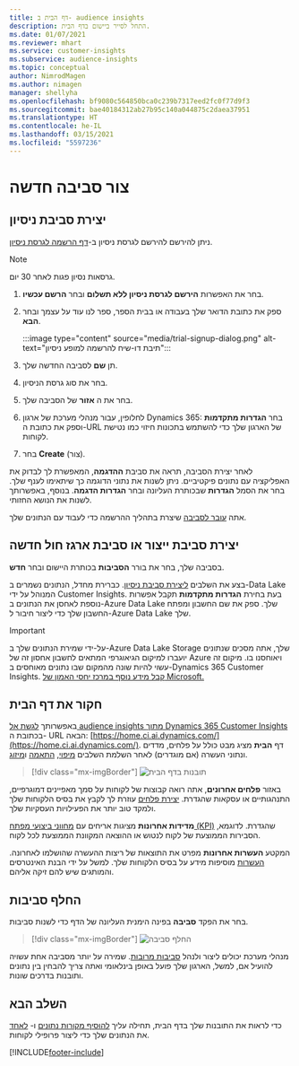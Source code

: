 ```yaml
---
title: דף הבית ב- audience insights
description: התחל לסייר ביישום בדף הבית.
ms.date: 01/07/2021
ms.reviewer: mhart
ms.service: customer-insights
ms.subservice: audience-insights
ms.topic: conceptual
author: NimrodMagen
ms.author: nimagen
manager: shellyha
ms.openlocfilehash: bf9080c564850bca0c239b7317eed2fc0f77d9f3
ms.sourcegitcommit: bae40184312ab27b95c140a044875c2daea37951
ms.translationtype: HT
ms.contentlocale: he-IL
ms.lasthandoff: 03/15/2021
ms.locfileid: "5597236"
---
```

# <a name="create-a-new-environment"></a>צור סביבה חדשה

## <a name="create-a-trial-environment"></a>יצירת סביבת ניסיון

ניתן להירשם להירשם לגרסת ניסיון ב-[דף הרשמה לגרסת ניסיון](https://dynamics.microsoft.com/get-started/free-trial/?appname=customerinsights). 

> [!NOTE]
> גרסאות נסיון פגות לאחר 30 יום.

1. בחר את האפשרות **הירשם לגרסת ניסיון ללא תשלום** ובחר **הרשם עכשיו**.

1. ספק את כתובת הדואר שלך בעבודה או בבית הספר, ספר לנו עוד על עצמך ובחר **הבא**.

   :::image type="content" source="media/trial-signup-dialog.png" alt-text="תיבת דו-שיח להרשמה למופע ניסיון":::

1. תן **שם** לסביבה החדשה שלך. 

1. בחר את סוג גרסת הניסיון.

1. בחר את ה **אזור** של הסביבה שלך.

1. לחלופין, עבור מנהלי מערכת של ארגון Dynamics 365: בחר **הגדרות מתקדמות** וספק את כתובת ה-URL של הארגון שלך כדי להשתמש בתכונות חיזוי כמו נטישת לקוחות.

1. בחר **Create** (צור). 

לאחר יצירת הסביבה, תראה את סביבת **ההדגמה**, המאפשרת לך לבדוק את האפליקציה עם נתונים פיקטיביים. ניתן לשנות את נתוני הדוגמה כך שיתאימו לענף שלך. בחר את הסמל **הגדרות** שבכותרת העליונה ובחר **הגדרות הדגמה**. בנוסף, באפשרותך לשנות את הנושא החזותי. 

אתה [עובר לסביבה](#switch-environments) שיצרת בתהליך ההרשמה כדי לעבוד עם הנתונים שלך.

## <a name="create-a-new-production-or-sandbox-environment"></a>יצירת סביבת ייצור או סביבת ארגז חול חדשה

בסביבה שלך, בחר את בורר **הסביבות** בכותרת היישום ובחר **חדש**.

בצע את השלבים [ליצירת סביבת ניסיון](#create-a-trial-environment). כברירת מחדל, הנתונים נשמרים ב-Data Lake המנוהל על ידי Customer Insights. בעת בחירת **הגדרות מתקדמות** תקבל אפשרות נוספת לאחסן את הנתונים ב-Azure Data Lake שלך. ספק את שם החשבון ומפתח החשבון שלך כדי ליצור חיבור ל-Azure Data Lake שלך. 

> [!IMPORTANT]
> על-ידי שמירת הנתונים שלך ב-Azure Data Lake Storage שלך, אתה מסכים שנתונים יועברו למיקום הגיאוגרפי המתאים לחשבון אחסון זה של Azure ויאוחסנו בו. מיקום זה עשוי להיות שונה מהמקום שבו נתונים מאוחסים ב-Dynamics 365 Customer Insights. [קבל מידע נוסף במרכז יחסי האמון של Microsoft.](https://www.microsoft.com/trust-center)

## <a name="explore-the-home-page"></a>חקור את דף הבית

באפשרותך [לגשת אל audience insights מתוך Dynamics 365 Customer Insights](https://home.ci.ai.dynamics.com/) בכתובת ה- URL הבאה: [https://home.ci.ai.dynamics.com/](https://home.ci.ai.dynamics.com/).
דף **הבית** מציג מבט כולל על פלחים, מדדים ונתוני העשרה (אם מוגדרים) לאחר השלמת השלבים [מיפוי](map-entities.md), [התאמה](match-entities.md) ו[מיזוג](merge-entities.md).

> [!div class="mx-imgBorder"] 
> ![תובנות בדף הבית](media/home-page-insights.png "תובנות בדף הבית")

באזור **פלחים אחרונים**, אתה רואה קבוצות של לקוחות על סמך מאפיינים דמוגרפיים, התנהגותיים או עסקאות שהגדרת. [יצירת פלחים](segments.md) עוזרת לך לקבץ את בסיס הלקוחות שלך ולמקד טוב יותר את הפעילויות העסקיות שלך.

**מדידות אחרונות** מציגות אריחים עם [מחווני ביצועי מפתח (KPI)](measures.md) שהגדרת. לדוגמא, הסבירות הממוצעת של לקוח לנטוש או ההוצאה המקוונת הממוצעת לכל לקוח.

המקטע **העשרות אחרונות** מפרט את התוצאות של ריצות ההעשרה שהושלמו לאחרונה. [העשרות](enrichment-hub.md) מוסיפות מידע על בסיס הלקוחות שלך. למשל על ידי הבנת האינטרסים והמותגים שיש להם זיקה אליהם.

## <a name="switch-environments"></a>החלף סביבות

בחר את הפקד **סביבה** בפינה הימנית העליונה של הדף כדי לשנות סביבות.

> [!div class="mx-imgBorder"] 
> ![החלף סביבה](media/home-page-environment-switcher.png "החלף סביבה")

מנהלי מערכת יכולים ליצור ולנהל [סביבות מרובות](manage-environments.md). שמירה על יותר מסביבה אחת עשויה להועיל אם, למשל, הארגון שלך פועל באופן בינלאומי ואתה צריך להבחין בין נתונים ותובנות בדרכים שונות.

## <a name="next-step"></a>השלב הבא

כדי לראות את התובנות שלך בדף הבית, תחילה עליך [להוסיף מקורות נתונים](data-sources.md) ו- [לאחד](data-unification.md) את הנתונים שלך כדי ליצור פרופילי לקוחות.


[!INCLUDE[footer-include](../includes/footer-banner.md)]